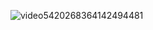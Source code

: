 
![video5420268364142494481](https://github.com/MaGiKaXD/iphone14pro/assets/112424732/b9de88a8-cecb-40f4-95e7-dea1657754aa)
